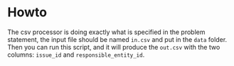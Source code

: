 # Howto
The csv processor is doing exactly what is specified in the problem statement, the input file should be named `in.csv` 
and put in the `data` folder. Then you can run this script, and it will produce the `out.csv` with the two columns: 
`issue_id` and `responsible_entity_id`.